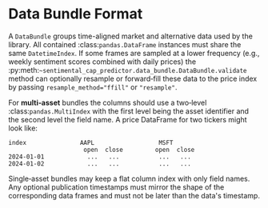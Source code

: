 # Data Bundle Format

A `DataBundle` groups time-aligned market and alternative data used by the
library.  All contained :class:`pandas.DataFrame` instances must share the same
`DatetimeIndex`.  If some frames are sampled at a lower frequency (e.g., weekly
sentiment scores combined with daily prices) the
:py:meth:`~sentimental_cap_predictor.data_bundle.DataBundle.validate` method can
optionally resample or forward‑fill these data to the price index by passing
``resample_method="ffill"`` or ``"resample"``.

For **multi‑asset** bundles the columns should use a two‑level
:class:`pandas.MultiIndex` with the first level being the asset identifier and
the second level the field name.  A price DataFrame for two tickers might look
like:

```
index               AAPL                  MSFT
                     open  close         open  close
2024‑01‑01            ...   ...           ...   ...
2024‑01‑02            ...   ...           ...   ...
```

Single‑asset bundles may keep a flat column index with only field names.  Any
optional publication timestamps must mirror the shape of the corresponding data
frames and must not be later than the data's timestamp.
